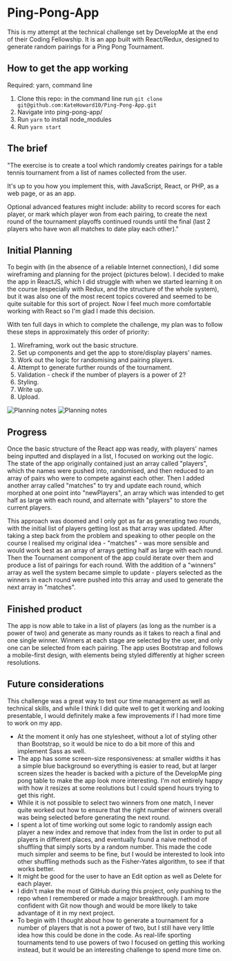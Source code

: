 # Ping-Pong-App

This is my attempt at the technical challenge set by DevelopMe at the end of their Coding Fellowship. It is an app built with React/Redux, designed to generate random pairings for a Ping Pong Tournament.


## How to get the app working
Required: yarn, command line
1. Clone this repo: in the command line run ```git clone git@github.com:KateHoward10/Ping-Pong-App.git```
2. Navigate into ping-pong-app/
3. Run ```yarn``` to install node_modules
4. Run ```yarn start```


## The brief

"The exercise is to create a tool which randomly creates pairings for a table tennis tournament from a list of names collected from the user.

It's up to you how you implement this, with JavaScript, React, or PHP, as a web page, or as an app.

Optional advanced features might include:
ability to record scores for each player, or mark which player won from each pairing, to create the next round of the tournament playoffs
continued rounds until the final (last 2 players who have won all matches to date play each other)."


## Initial Planning

To begin with (in the absence of a reliable Internet connection), I did some wireframing and planning for the project (pictures below). I decided to make the app in ReactJS, which I did struggle with when we started learning it on the course (especially with Redux, and the structure of the whole system), but it was also one of the most recent topics covered and seemed to be quite suitable for this sort of project. Now I feel much more comfortable working with React so I'm glad I made this decision.

With ten full days in which to complete the challenge, my plan was to follow these steps in approximately this order of priority:
1. Wireframing, work out the basic structure.
2. Set up components and get the app to store/display players' names.
3. Work out the logic for randomising and pairing players.
4. Attempt to generate further rounds of the tournament.
5. Validation - check if the number of players is a power of 2?
6. Styling.
7. Write up.
8. Upload.

![Planning notes](src/img/trnmnt-wrfrmng.jpg)
![Planning notes](src/img/trnmnt-strctr.jpg)


## Progress

Once the basic structure of the React app was ready, with players' names being inputted and displayed in a list, I focused on working out the logic. The state of the app originally contained just an array called "players", which the names were pushed into, randomised, and then reduced to an array of pairs who were to compete against each other. Then I added another array called "matches" to try and update each round, which morphed at one point into "newPlayers", an array which was intended to get half as large with each round, and alternate with "players" to store the current players.

This approach was doomed and I only got as far as generating two rounds, with the initial list of players getting lost as that array was updated. After taking a step back from the problem and speaking to other people on the course I realised my original idea - "matches" - was more sensible and would work best as an array of arrays getting half as large with each round. Then the Tournament component of the app could iterate over them and produce a list of pairings for each round. With the addition of a "winners" array as well the system became simple to update - players selected as the winners in each round were pushed into this array and used to generate the next array in "matches".


## Finished product

The app is now able to take in a list of players (as long as the number is a power of two) and generate as many rounds as it takes to reach a final and one single winner. Winners at each stage are selected by the user, and only one can be selected from each pairing. The app uses Bootstrap and follows a mobile-first design, with elements being styled differently at higher screen resolutions.


## Future considerations

This challenge was a great way to test our time management as well as technical skills, and while I think I did quite well to get it working and looking presentable, I would definitely make a few improvements if I had more time to work on my app.

- At the moment it only has one stylesheet, without a lot of styling other than Bootstrap, so it would be nice to do a bit more of this and implement Sass as well.
- The app has some screen-size responsiveness: at smaller widths it has a simple blue background so everything is easier to read, but at larger screen sizes the header is backed with a picture of the DevelopMe ping pong table to make the app look more interesting. I'm not entirely happy with how it resizes at some reolutions but I could spend hours trying to get this right.
- While it is not possible to select two winners from one match, I never quite worked out how to ensure that the right number of winners overall was being selected before generating the next round.
- I spent a lot of time working out some logic to randomly assign each player a new index and remove that index from the list in order to put all players in different places, and eventually found a naive method of shuffling that simply sorts by a random number. This made the code much simpler and seems to be fine, but I would be interested to look into other shuffling methods such as the Fisher-Yates algorithm, to see if that works better.
- It might be good for the user to have an Edit option as well as Delete for each player.
- I didn't make the most of GitHub during this project, only pushing to the repo when I remembered or made a major breakthrough. I am more confident with Git now though and would be more likely to take advantage of it in my next project.
- To begin with I thought about how to generate a tournament for a number of players that is not a power of two, but I still have very little idea how this could be done in the code. As real-life sporting tournaments tend to use powers of two I focused on getting this working instead, but it would be an interesting challenge to spend more time on.
